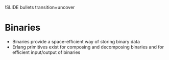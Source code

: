 !SLIDE bullets transition=uncover

# Binaries

* Binaries provide a space-efficient way of storing binary data
* Erlang primitives exist for composing and decomposing binaries and for efficient input/output of binaries
